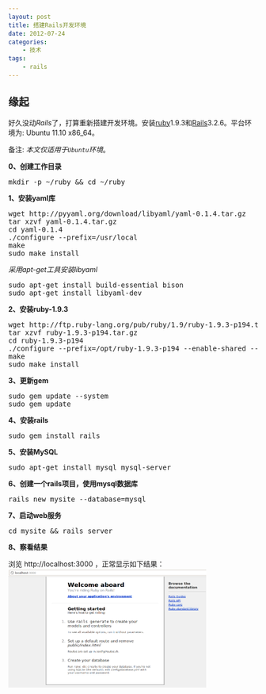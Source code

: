 ```yaml
--- 
layout: post
title: 搭建Rails开发环境
date: 2012-07-24
categories:
    - 技术
tags:
    - rails
---
```

## 缘起

好久没动*Rails*了，打算重新搭建开发环境。安装[ruby](http://www.ruby-lang.org/en)1.9.3和[Rails](http://rubyonrails.org)3.2.6。平台环境为: Ubuntu 11.10 x86_64。

备注: *本文仅适用于`Ubuntu`环境*。

__0、创建工作目录__
<pre class="prettyprint linenums">
mkdir -p ~/ruby && cd ~/ruby
</pre>

__1、安装yaml库__
<pre class="prettyprint linenums">
wget http://pyyaml.org/download/libyaml/yaml-0.1.4.tar.gz
tar xzvf yaml-0.1.4.tar.gz
cd yaml-0.1.4
./configure --prefix=/usr/local
make
sudo make install
</pre>

*采用apt-get工具安装libyaml*
<pre class="prettyprint linenums">
sudo apt-get install build-essential bison
sudo apt-get install libyaml-dev
</pre>

__2、安装ruby-1.9.3__
<pre class="prettyprint linenums">
wget http://ftp.ruby-lang.org/pub/ruby/1.9/ruby-1.9.3-p194.tar.gz
tar xzvf ruby-1.9.3-p194.tar.gz
cd ruby-1.9.3-p194
./configure --prefix=/opt/ruby-1.9.3-p194 --enable-shared --disable-install-doc --with-opt-dir=/usr/local/lib
make
sudo make install
</pre>

__3、更新gem__
<pre class="prettyprint linenums">
sudo gem update --system
sudo gem update
</pre>

__4、安装rails__
<pre class="prettyprint linenums">
sudo gem install rails
</pre>

__5、安装MySQL__
<pre class="prettyprint linenums">
sudo apt-get install mysql mysql-server 
</pre>

__6、创建一个rails项目，使用mysql数据库__
<pre class="prettyprint linenums">
rails new mysite --database=mysql
</pre>

__7、启动web服务__
<pre class="prettyprint linenums">
cd mysite && rails server
</pre>

__8、察看结果__

 浏览 http://localhost:3000 ，正常显示如下结果：
<a href="/img/article/rails-hw.png" rel="lightbox"><img src="/img/article/rails-hw.png" alt="运行结果" class="frameit" width="400px" height="240px"/></a>



